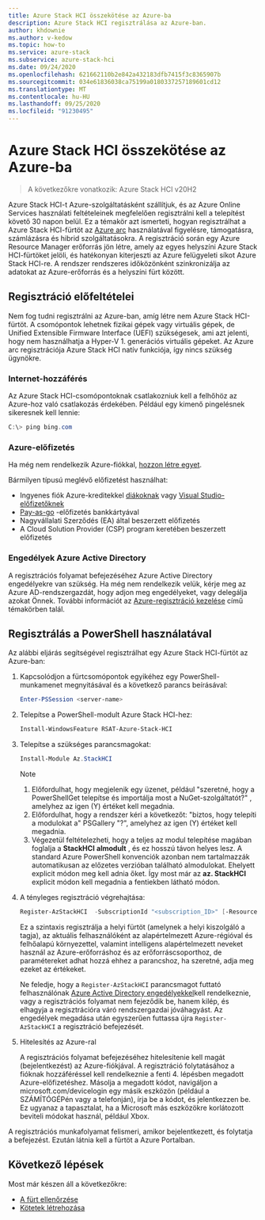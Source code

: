 ```yaml
---
title: Azure Stack HCI összekötése az Azure-ba
description: Azure Stack HCI regisztrálása az Azure-ban.
author: khdownie
ms.author: v-kedow
ms.topic: how-to
ms.service: azure-stack
ms.subservice: azure-stack-hci
ms.date: 09/24/2020
ms.openlocfilehash: 621662110b2e842a432183dfb7415f3c8365907b
ms.sourcegitcommit: 034e61836038ca75199a0180337257189601cd12
ms.translationtype: MT
ms.contentlocale: hu-HU
ms.lasthandoff: 09/25/2020
ms.locfileid: "91230495"
---
```

# <a name="connect-azure-stack-hci-to-azure"></a>Azure Stack HCI összekötése az Azure-ba

> A következőkre vonatkozik: Azure Stack HCI v20H2

Azure Stack HCI-t Azure-szolgáltatásként szállítjuk, és az Azure Online Services használati feltételeinek megfelelően regisztrálni kell a telepítést követő 30 napon belül. Ez a témakör azt ismerteti, hogyan regisztrálhat a Azure Stack HCI-fürtöt az [Azure arc](https://azure.microsoft.com/services/azure-arc/) használatával figyelésre, támogatásra, számlázásra és hibrid szolgáltatásokra. A regisztráció során egy Azure Resource Manager erőforrás jön létre, amely az egyes helyszíni Azure Stack HCI-fürtöket jelöli, és hatékonyan kiterjeszti az Azure felügyeleti síkot Azure Stack HCI-re. A rendszer rendszeres időközönként szinkronizálja az adatokat az Azure-erőforrás és a helyszíni fürt között. 

## <a name="prerequisites-for-registration"></a>Regisztráció előfeltételei

Nem fog tudni regisztrálni az Azure-ban, amíg létre nem Azure Stack HCI-fürtöt. A csomópontok lehetnek fizikai gépek vagy virtuális gépek, de Unified Extensible Firmware Interface (UEFI) szükségesek, ami azt jelenti, hogy nem használhatja a Hyper-V 1. generációs virtuális gépeket. Az Azure arc regisztrációja Azure Stack HCI natív funkciója, így nincs szükség ügynökre.

### <a name="internet-access"></a>Internet-hozzáférés

Az Azure Stack HCI-csomópontoknak csatlakozniuk kell a felhőhöz az Azure-hoz való csatlakozás érdekében. Például egy kimenő pingelésnek sikeresnek kell lennie:

```PowerShell
C:\> ping bing.com
```

### <a name="azure-subscription"></a>Azure-előfizetés

Ha még nem rendelkezik Azure-fiókkal, [hozzon létre egyet](https://azure.microsoft.com/). 

Bármilyen típusú meglévő előfizetést használhat:
- Ingyenes fiók Azure-kreditekkel [diákoknak](https://azure.microsoft.com/free/students/) vagy [Visual Studio-előfizetőknek](https://azure.microsoft.com/pricing/member-offers/credit-for-visual-studio-subscribers/)
- [Pay-as-go](https://azure.microsoft.com/pricing/purchase-options/pay-as-you-go/) -előfizetés bankkártyával
- Nagyvállalati Szerződés (EA) által beszerzett előfizetés
- A Cloud Solution Provider (CSP) program keretében beszerzett előfizetés

### <a name="azure-active-directory-permissions"></a>Engedélyek Azure Active Directory

A regisztrációs folyamat befejezéséhez Azure Active Directory engedélyekre van szükség. Ha még nem rendelkezik velük, kérje meg az Azure AD-rendszergazdát, hogy adjon meg engedélyeket, vagy delegálja azokat Önnek. További információt az [Azure-regisztráció kezelése](../manage/manage-azure-registration.md#azure-active-directory-permissions) című témakörben talál.

## <a name="register-using-powershell"></a>Regisztrálás a PowerShell használatával

Az alábbi eljárás segítségével regisztrálhat egy Azure Stack HCI-fürtöt az Azure-ban:

1. Kapcsolódjon a fürtcsomópontok egyikéhez egy PowerShell-munkamenet megnyitásával és a következő parancs beírásával:

   ```PowerShell
   Enter-PSSession <server-name>
   ```

2. Telepítse a PowerShell-modult Azure Stack HCI-hez:

   ```PowerShell
   Install-WindowsFeature RSAT-Azure-Stack-HCI
   ```

3. Telepítse a szükséges parancsmagokat:

   ```PowerShell
   Install-Module Az.StackHCI
   ```

   > [!NOTE]
   > 1. Előfordulhat, hogy megjelenik egy üzenet, például "szeretné, hogy a PowerShellGet telepítse és importálja most a NuGet-szolgáltatót?" , amelyhez az igen (Y) értéket kell megadnia.
   > 2. Előfordulhat, hogy a rendszer kéri a következőt: "biztos, hogy telepíti a modulokat a" PSGallery "?", amelyhez az igen (Y) értéket kell megadnia.
   > 3. Végezetül feltételezheti, hogy a teljes az modul telepítése magában foglalja a **StackHCI** **almodult** , és ez hosszú távon helyes lesz. A standard Azure PowerShell konvenciók azonban nem tartalmazzák automatikusan az előzetes verzióban található almodulokat. Ehelyett explicit módon meg kell adnia őket. Így most már az **az. StackHCI** explicit módon kell megadnia a fentiekben látható módon.

4. A tényleges regisztráció végrehajtása:

   ```PowerShell
   Register-AzStackHCI  -SubscriptionId "<subscription_ID>" [-ResourceName] [-ResourceGroupName]
   ```

   Ez a szintaxis regisztrálja a helyi fürtöt (amelynek a helyi kiszolgáló a tagja), az aktuális felhasználóként az alapértelmezett Azure-régióval és felhőalapú környezettel, valamint intelligens alapértelmezett neveket használ az Azure-erőforráshoz és az erőforráscsoporthoz, de paramétereket adhat hozzá ehhez a parancshoz, ha szeretné, adja meg ezeket az értékeket.

   Ne feledje, hogy a `Register-AzStackHCI` parancsmagot futtató felhasználónak [Azure Active Directory engedélyekkel](../manage/manage-azure-registration.md#azure-active-directory-permissions)kell rendelkeznie, vagy a regisztrációs folyamat nem fejeződik be, hanem kilép, és elhagyja a regisztrációra váró rendszergazdai jóváhagyást. Az engedélyek megadása után egyszerűen futtassa újra `Register-AzStackHCI` a regisztráció befejezését.

5. Hitelesítés az Azure-ral

   A regisztrációs folyamat befejezéséhez hitelesítenie kell magát (bejelentkezést) az Azure-fiókjával. A regisztráció folytatásához a fióknak hozzáféréssel kell rendelkeznie a fenti 4. lépésben megadott Azure-előfizetéshez. Másolja a megadott kódot, navigáljon a microsoft.com/devicelogin egy másik eszközön (például a SZÁMÍTÓGÉPén vagy a telefonján), írja be a kódot, és jelentkezzen be. Ez ugyanaz a tapasztalat, ha a Microsoft más eszközökre korlátozott beviteli módokat használ, például Xbox.

A regisztrációs munkafolyamat felismeri, amikor bejelentkezett, és folytatja a befejezést. Ezután látnia kell a fürtöt a Azure Portalban.

## <a name="next-steps"></a>Következő lépések

Most már készen áll a következőkre:

- [A fürt ellenőrzése](validate.md)
- [Kötetek létrehozása](../manage/create-volumes.md)

